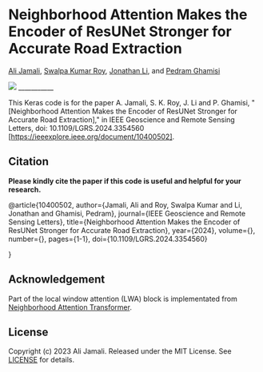# Neighborhood Attention Makes the Encoder of ResUNet Stronger for Accurate Road Extraction

[Ali Jamali](https://www.researchgate.net/profile/Ali-Jamali), [Swalpa Kumar Roy](https://swalpa.github.io), [Jonathan Li](https://uwaterloo.ca/geography-environmental-management/people-profiles/jonathan-li), and [Pedram Ghamisi](https://www.iarai.ac.at/people/pedramghamisi/)


<img src="ResUNetFormer"/>
___________

This Keras code is for the paper A. Jamali, S. K. Roy, J. Li and P. Ghamisi, "[Neighborhood Attention Makes the Encoder of ResUNet Stronger for Accurate Road Extraction]," in IEEE Geoscience and Remote Sensing Letters, doi: 10.1109/LGRS.2024.3354560 [https://ieeexplore.ieee.org/document/10400502].


Citation
---------------------

**Please kindly cite the paper if this code is useful and helpful for your research.**

@article{10400502,
  author={Jamali, Ali and Roy, Swalpa Kumar and Li, Jonathan and Ghamisi, Pedram},
  journal={IEEE Geoscience and Remote Sensing Letters}, 
  title={Neighborhood Attention Makes the Encoder of ResUNet Stronger for Accurate Road Extraction}, 
  year={2024},
  volume={},
  number={},
  pages={1-1},
  doi={10.1109/LGRS.2024.3354560}
  
  }



Acknowledgement
---------------------

Part of the local window attention (LWA) block is implementated from [Neighborhood Attention Transformer](https://github.com/SHI-Labs/Neighborhood-Attention-Transformer). 

## License

Copyright (c) 2023 Ali Jamali. Released under the MIT License. See [LICENSE](LICENSE) for details.
